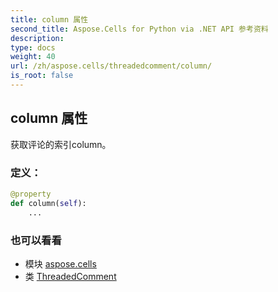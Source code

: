 ```yaml
---
title: column 属性
second_title: Aspose.Cells for Python via .NET API 参考资料
description:
type: docs
weight: 40
url: /zh/aspose.cells/threadedcomment/column/
is_root: false
---
```

## column 属性

获取评论的索引column。
### 定义：
```python
@property
def column(self):
    ...
```

### 也可以看看
* 模块 [aspose.cells](../../)
* 类 [ThreadedComment](/cells/python-net/zh/aspose.cells/threadedcomment)
